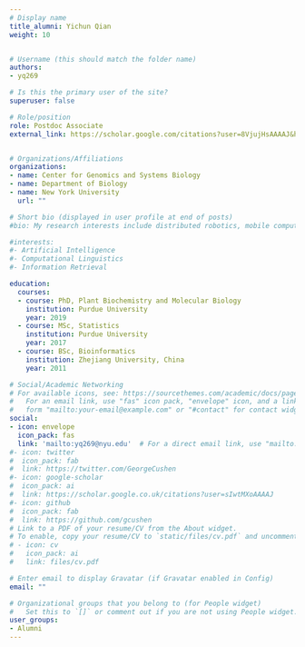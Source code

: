 ```yaml
---
# Display name
title_alumni: Yichun Qian
weight: 10


# Username (this should match the folder name)
authors:
- yq269

# Is this the primary user of the site?
superuser: false

# Role/position
role: Postdoc Associate
external_link: https://scholar.google.com/citations?user=8VjujHsAAAAJ&hl=en


# Organizations/Affiliations
organizations:
- name: Center for Genomics and Systems Biology
- name: Department of Biology
- name: New York University
  url: ""

# Short bio (displayed in user profile at end of posts)
#bio: My research interests include distributed robotics, mobile computing and programmable matter.

#interests:
#- Artificial Intelligence
#- Computational Linguistics
#- Information Retrieval

education:
  courses:
  - course: PhD, Plant Biochemistry and Molecular Biology
    institution: Purdue University
    year: 2019
  - course: MSc, Statistics
    institution: Purdue University
    year: 2017
  - course: BSc, Bioinformatics
    institution: Zhejiang University, China
    year: 2011

# Social/Academic Networking
# For available icons, see: https://sourcethemes.com/academic/docs/page-builder/#icons
#   For an email link, use "fas" icon pack, "envelope" icon, and a link in the
#   form "mailto:your-email@example.com" or "#contact" for contact widget.
social:
- icon: envelope
  icon_pack: fas
  link: 'mailto:yq269@nyu.edu'  # For a direct email link, use "mailto:test@example.org".
#- icon: twitter
#  icon_pack: fab
#  link: https://twitter.com/GeorgeCushen
#- icon: google-scholar
#  icon_pack: ai
#  link: https://scholar.google.co.uk/citations?user=sIwtMXoAAAAJ
#- icon: github
#  icon_pack: fab
#  link: https://github.com/gcushen
# Link to a PDF of your resume/CV from the About widget.
# To enable, copy your resume/CV to `static/files/cv.pdf` and uncomment the lines below.
# - icon: cv
#   icon_pack: ai
#   link: files/cv.pdf

# Enter email to display Gravatar (if Gravatar enabled in Config)
email: ""

# Organizational groups that you belong to (for People widget)
#   Set this to `[]` or comment out if you are not using People widget.
user_groups:
- Alumni
---
```


